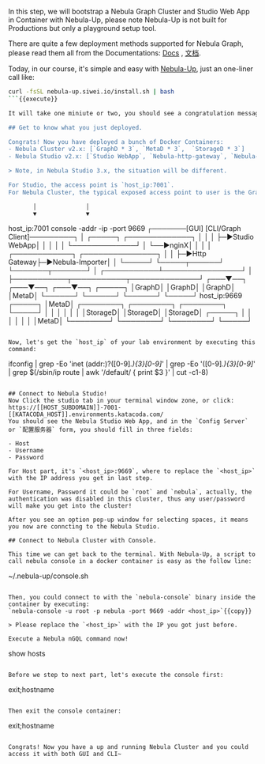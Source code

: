 In this step, we will bootstrap a Nebula Graph Cluster and Studio Web App in Container with Nebula-Up, please note Nebula-Up is not built for Productions but only a playground setup tool.

There are quite a few deployment methods supported for Nebula Graph, please read them all from the Documentations: [Docs](https://docs.nebula-graph.io) , [文档](https://docs.nebula-graph.com.cn).

Today, in our course, it's simple and easy with [Nebula-Up](https://siwei.io/nebula-up), just an one-liner call like:

```bash
curl -fsSL nebula-up.siwei.io/install.sh | bash
```{{execute}}

It will take one miniute or two, you should see a congratulation message after it's finished.

## Get to know what you just deployed.

Congrats! Now you have deployed a bunch of Docker Containers:
- Nebula Cluster v2.x: [`GraphD * 3`, `MetaD * 3`,  `StorageD * 3`]
- Nebula Studio v2.x: [`Studio WebApp`, `Nebula-http-gateway`, `Nebula-importer`, `Nginx`]

> Note, in Nebula Studio 3.x, the situation will be different.

For Studio, the access point is `host_ip:7001`.
For Nebula Cluster, the typical exposed access point to user is the GraphD, by default it's `host_ip:9669`, please note this is also what you need to fill in the Studio's Form for `host` field later.

```
           │              │
           ▼              ▼
 host_ip:7001    console -addr -ip -port 9669
┌───────[GUI]    [CLI/Graph Client]─────────┐
│  ┌─────┐ ┌─────────────┐                  │
│  │     ├─►Studio WebApp│                  │
│  │     │ └─────────────┘                  │
└──►nginX│                                  │
   │     │ ┌────────────┐ ┌───────────────┐ │
   │     ├─►Http Gateway├─►Nebula-Importer│ │
   └─────┘ └─────┬──────┘ └───────┬───────┘ │
     ┌───────────┴────────────────┘         │
     ├───────────┬───────────┬──────────────┘
 ┌───▼──┐    ┌───▼──┐    ┌───▼──┐    ┌─────┐
 │GraphD│    │GraphD│    │GraphD│    │MetaD│
 └──────┘    └──────┘    └──────┘    └─────┘
 host_ip:9669
                                     ┌─────┐
                                     │MetaD│
 ┌────────┐ ┌────────┐ ┌────────┐    └─────┘
 │        │ │        │ │        │
 │StorageD│ │StorageD│ │StorageD│    ┌─────┐
 │        │ │        │ │        │    │MetaD│
 └────────┘ └────────┘ └────────┘    └─────┘
```

Now, let's get the `host_ip` of your lab environment by executing this command:
```
ifconfig | grep -Eo 'inet (addr:)?([0-9]*\.){3}[0-9]*' | grep -Eo '([0-9]*\.){3}[0-9]*' | grep $(/sbin/ip route | awk '/default/ { print $3 }' | cut -c1-8) 
```{{execute}}

## Connect to Nebula Studio!
Now Click the studio tab in your terminal window zone, or click: https://[[HOST_SUBDOMAIN]]-7001-[[KATACODA_HOST]].environments.katacoda.com/
You should see the Nebula Studio Web App, and in the `Config Server` or `配置服务器` form, you should fill in three fields:

- Host
- Username
- Password

For Host part, it's `<host_ip>:9669`, where to replace the `<host_ip>` with the IP address you get in last step.

For Username, Password it could be `root` and `nebula`, actually, the authentication was disabled in this cluster, thus any user/password will make you get into the cluster!

After you see an option pop-up window for selecting spaces, it means you now are conncting to the Nebula Studio.

## Connect to Nebula Cluster with Console.

This time we can get back to the terminal. With Nebula-Up, a script to call nebula console in a docker container is easy as the follow line:

```
~/.nebula-up/console.sh
```{{execute}}

Then, you could connect to with the `nebula-console` binary inside the container by executing:
`nebula-console -u root -p nebula -port 9669 -addr <host_ip>`{{copy}}

> Please replace the `<host_ip>` with the IP you got just before.

Execute a Nebula nGQL command now!
```
show hosts
```{{execute}}

Before we step to next part, let's execute the console first:
```
exit;hostname
```{{execute}}

Then exit the console container:
```
exit;hostname
```{{execute}}

Congrats! Now you have a up and running Nebula Cluster and you could access it with both GUI and CLI~


